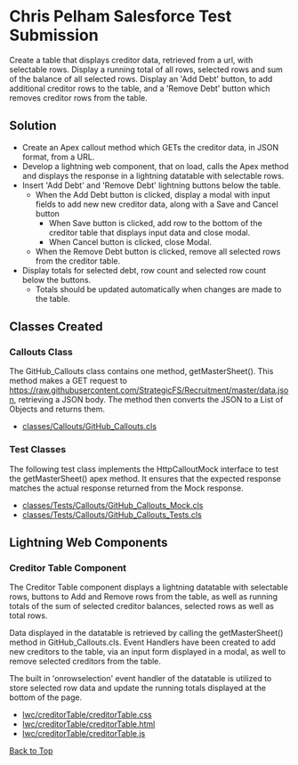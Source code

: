 <a name="top-menu"></a>

# Chris Pelham Salesforce Test Submission

Create a table that displays creditor data, retrieved from a url, with selectable rows. Display a running total of all rows, selected rows and sum of the balance of all selected rows. Display an 'Add Debt' button, to add additional creditor rows to the table, and a 'Remove Debt' button which removes creditor rows from the table.

## Solution

* Create an Apex callout method which GETs the creditor data, in JSON format, from a URL. 
* Develop a lightning web component, that on load, calls the Apex method and displays the response in a lightning datatable with selectable rows.
* Insert 'Add Debt' and 'Remove Debt' lightning buttons below the table.
    * When the Add Debt button is clicked, display a modal with input fields to add new new creditor data, along with a Save and Cancel button
        * When Save button is clicked, add row to the bottom of the creditor table that displays input data and close modal.
        * When Cancel button is clicked, close Modal.
    * When the Remove Debt button is clicked, remove all selected rows from the creditor table.
* Display totals for selected debt, row count and selected row count below the buttons.
    * Totals should be updated automatically when changes are made to the table.

## Classes Created

### Callouts Class
The GitHub_Callouts class contains one method, getMasterSheet(). This method makes a GET request to https://raw.githubusercontent.com/StrategicFS/Recruitment/master/data.json, retrieving a JSON body. The method then converts the JSON to a List of Objects and returns them.

* [classes/Callouts/GitHub_Callouts.cls](/force-app/main/default/classes/Callouts/GitHub_Callouts.cls)

### Test Classes
The following test class implements the HttpCalloutMock interface to test the getMasterSheet() apex method. It ensures that the expected response matches the actual response returned from the Mock response.

* [classes/Tests/Callouts/GitHub_Callouts_Mock.cls](/force-app/main/default/classes/Tests/Callouts/GitHub_Callouts_Mock.cls) 
* [classes/Tests/Callouts/GitHub_Callouts_Tests.cls](/force-app/main/default/classes/Tests/Callouts/GitHub_Callouts_Tests.cls)

## Lightning Web Components

### Creditor Table Component
The Creditor Table component displays a lightning datatable with selectable rows, buttons to Add and Remove rows from the table, as well as running totals of the sum of selected creditor balances, selected rows as well as total rows.  

Data displayed in the datatable is retrieved by calling the getMasterSheet() method in GitHub_Callouts.cls. Event Handlers have been created to add new creditors to the table, via an input form displayed in a modal, as well to remove selected creditors from the table.

The built in 'onrowselection' event handler of the datatable is utilized to store selected row data and update the running totals displayed at the bottom of the page.

* [lwc/creditorTable/creditorTable.css](/force-app/main/default/lwc/creditorTable/creditorTable.css)
* [lwc/creditorTable/creditorTable.html](/force-app/main/default/lwc/creditorTable/creditorTable.html)
* [lwc/creditorTable/creditorTable.js](/force-app/main/default/lwc/creditorTable/creditorTable.js)

[Back to Top](#top-menu)
